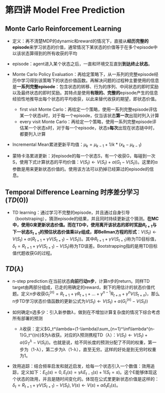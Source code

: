 # 第四讲 Model Free Prediction

## Monte Carlo Reinforcement Learning

-  定义：再不清楚MDP的dynamic和reward的情况下，直接从**经历完整的episode**来学习状态的价值，通常情况下某状态的价值等于在多个episode中以该状态算得到的所有收获的平均
-  episode：agent进入某个状态之后，一直和环境交互直到**到达终止状态**。
-  Monte Carlo Policy Evaluation：再给定策略下，从一系列的完整episode经历中学习得到该策略下的状态价值函数。再解决问题的过程种主要使用的信息是**一系列完整episode**：包含状态的转移、行为的序列、中间状态的即时奖励以及最终状态的即时奖励。其特点是使用**有限的、完整的**episode产生的信息经验性地推导出每个状态的平均收获，以此来替代收获的期望，即状态价值。
   -  first visit Monte Carlo：再给定一个策略，使用一系列完整episode评估某一个状态s时，对于每一个episode，仅当该状态**第一次**出现时列入计算
   -  every visit Monte Carlo：再给定一个策略，使用一系列完整episode评估某一个状态s时，对于每一个episode，状态s**每次**出现在状态链中时，都要列入计算

-  Incremental Mean累进更新平均值：$\mu_k=\mu_{k-1}+1/k*(x_k-\mu_{k-1})$

-  蒙特卡洛累进更新：对episode的每一个状态S，有一个收获G，每碰到一次S，使用下式计算状态的平均价值：$V(S_t)\leftarrow V(S_t)+\alpha(G_t-V(S_t))$。这里的α参数是用来更新状态价值的。使用该方法可以扔掉已经算过的episode的信息。

   

## Temporal Difference Learning 时序差分学习 ($TD(0)$)

-  TD learning：通过学习不完整的episode，并且通过自身引导（bootstraping），猜测episode的结果，并且同时持续更新这个猜测。**在MC中，使用G来更新状态价值。而在TD中，使用离开该状态的即时奖励$R_{t+1}$与下一状态$S_{t+1}$的预估状态价值乘以γ组成，即Bellman方程的形式**：$V(S_t)\leftarrow V(S_t)+\alpha(R_{t+1}+\gamma V(S_{t+1})-V(S_t))$。其中$R_{t+1}+\gamma V(S_{t+1})$称为TD目标值，$\delta_t=R_{t+1}+\gamma V(S_{t+1})-V(S_t)$称为TD误差。Bootstrapping指的是用TD目标值代题收获G的过程。

   

## $TD(\lambda)$

-  n-step prediction:在当前状态**向前行动n步**，计算n步的return。同样TD target由两部分组成，已走的用确定的reward，剩下的用估计的状态价值代题。定义n步收获$G_t^{(n)}=R_{t+1}+\gamma R_{t+1}+...+\gamma^{n-1}R_{t+n}+\gamma^nV(S_{t+n})$，那么n步TD学习状态价值函数的更新公式为$V(S_t)\leftarrow V(S_t)+\alpha(G_t^{(n)}-V(S_t))$
-  如何确定n选多少：引入新参数$\lambda$，做到在不增加计算复杂度的情况下综合考虑所有部署的预测
   -  $\lambda$收获：定义$G_t^\lambda=(1-\lambda)\sum_{n=1}^\inf\lambda^{n-1}G_t^{(n)}$为λ收获。对应的λ预测携程TD（λ）：$V(S_t)\leftarrow V(S_t)+\alpha(G_T^\lambda-V(S_t))$。也就是说，给不同长度的预测分配了不同的权重，第一步为（1-λ），第二步为λ（1-λ），直至无穷。这样的好处是到无穷时权重为1。

-  效用追踪：结合频率启发和就近启发，给每一个状态引入一个数值：效用追踪，定义如下：$E_0(s)=0,E_t(s)=\gamma\lambda E_{t-1}(s)+1(S_t=s)$。这个E能够体现这个状态的效用，并且是随时间变化的。体现在公式里更新状态价值是这样的：$\delta_t=R_{t+1}+\gamma V(S_{t+1})-V(S_t),V(s)\leftarrow V(s)+\alpha\delta_tE_t(s)$。

   